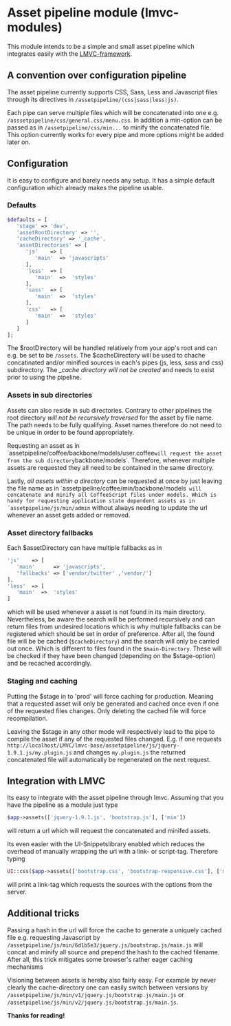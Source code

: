 # Asset pipeline module (lmvc-modules)

This module intends to be a simple and small asset pipeline which integrates easily with the [LMVC-framework](https://github.com/scandio/lmvc).

## A convention over configuration pipeline

The asset pipeline currently supports CSS, Sass, Less and Javascript files through its directives in `/assetpipeline/(css|sass|less|js)`.

Each pipe can serve multiple files which will be concatenated into one e.g. `/asssetpipeline/css/general.css/menu.css`. In addition a min-option can be passed as in `/assetpipeline/css/min...` to minify the concatenated file. This option currently works for every pipe and more options might be added later on.

## Configuration

It is easy to configure and barely needs any setup. It has a simple default configuration which already makes the pipeline usable.

### Defaults

```php
$defaults = [
   'stage' => 'dev',
   'assetRootDirectory' => '',
   'cacheDirectory' => '_cache',
   'assetDirectories' => [
      'js'    => [
         'main'  => 'javascripts'
      ],
      'less'  => [
         'main'  =>  'styles'
      ],
      'sass'  => [
         'main'  =>  'styles'
      ],
      'css'   => [
         'main'  =>  'styles'
      ]
   ]
];
```

The $rootDirectory will be handled relatively from your app's root and can e.g. be set to be `/assets`. The $cacheDirectory will be used to chache concatinated and/or minified sources in each's pipes (js, less, sass and css) subdirectory. The _*cache directory will not be created* and needs to exist prior to using the pipeline.

### Assets in sub directories

Assets can also reside in sub directories. Contrary to other pipelines the root directory *will not be recursively traversed* for the asset by file name. The path needs to be fully qualifying. Asset names therefore do not need to be unique in order to be found appropriately.

Requesting an asset as in ´assetpipeline/coffee/backbone/models/user.coffee` will request the asset from the sub directory `backbone/models`. Therefore, whenever multiple assets are requested they all need to be contained in the same directory.

Lastly, *all assets within a directory* can be requested at once by just leaving the file name as in ´assetpipeline/coffee/min/backbone/models` will concatenate and minify all CoffeeScript files under models. Which is handy for requesting application state dependent assets as in ´assetpipeline/js/min/admin` without always needing to update the url whenever an asset gets added or removed.

### Asset directory fallbacks

Each $assetDirectory can have multiple fallbacks as in

```php
'js'    => [
   'main'      => 'javascripts',
   'fallbacks' => ['vendor/twitter' ,'vendor/']
],
'less'  => [
   'main'  =>  'styles'
]
```

which will be used whenever a asset is not found in its main directory. Nevertheless, be aware the search will be performed recursively and can return files from undesired locations which is why multiple fallbacks can be registered which should be set in order of preference.
After all, the found file will be be cached (`$cacheDirectory`) and the search will only be carried out once.
Which is different to files found in the `$main-Directory`. These will be checked if they have been changed (depending on the $stage-option) and be recached accordingly.

### Staging and caching

Putting the $stage in to 'prod' will force caching for production. Meaning that a requested asset will only be generated and cached once even if one of the requested files changes. Only deleting the cached file will force recompilation.

Leaving the $stage in any other mode will respectively lead to the pipe to compile the asset if any of the requested files changed.
E.g. if one requests `http://localhost/LMVC/lmvc-base/assetpipeline/js/jquery-1.9.1.js/my.plugin.js` and changes `my.plugin.js` the returned concatenated file will automatically be regenerated on the next request.

## Integration with LMVC

Its easy to integrate with the asset pipeline through lmvc. Assuming that you have the pipeline as a module just type

```php
$app->assets(['jquery-1.9.1.js', 'bootstrap.js'], ['min'])
```

will return a url which will request the concatenated and minifed assets.

Its even easier with the UI-Snippetslibrary enabled which reduces the overhead of manually wrapping the url with a link- or script-tag.
Therefore typing

```php
UI::css($app->assets(['bootstrap.css', 'bootstrap-responsive.css'], ['min']))
```

will print a link-tag which requests the sources with the options from the server.

## Additional tricks

Passing a hash in the url will force the cache to generate a uniquely cached file e.g. requesting Javascript by `/assetpipeline/js/min/6d1b5e3/jquery.js/bootstrap.js/main.js` will concat and minify all source and prepend the hash to the cached filename.
After all, this trick mitigates some browser's rather eager caching mechanisms

Visioning between assets is hereby also fairly easy. For example by never clearly the cache-directory one can easily switch between versions by `/assetpipeline/js/min/v1/jquery.js/bootstrap.js/main.js` or `/assetpipeline/js/min/v2/jquery.js/bootstrap.js/main.js`.

**Thanks for reading!**